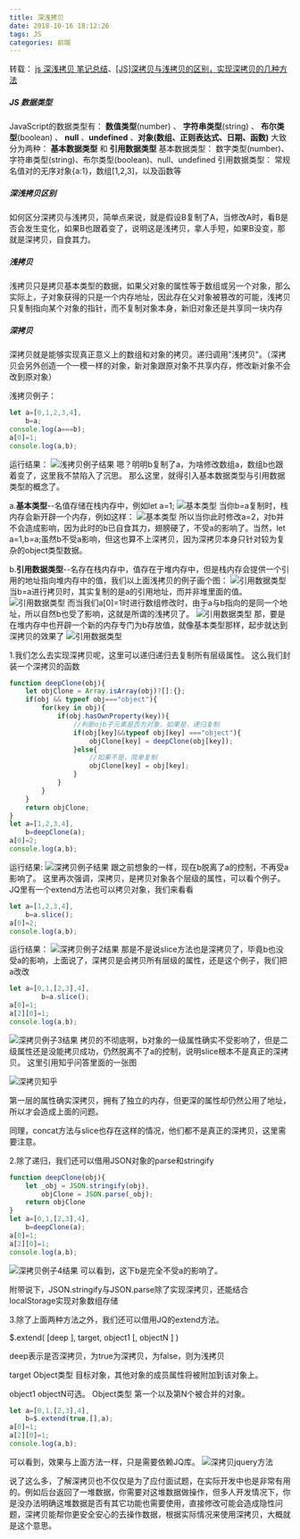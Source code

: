 ```yaml
---
title: 深浅拷贝
date: 2018-10-16 18:12:26
tags: JS
categories: 前端
---
```

转载： [js 深浅拷贝 笔记总结](https://www.cnblogs.com/136asdxxl/p/8645750.html)、[[JS]深拷贝与浅拷贝的区别，实现深拷贝的几种方法](https://www.cnblogs.com/echolun/p/7889848.html)
##### JS 数据类型
JavaScript的数据类型有： __数值类型__(number) 、 __字符串类型__(string) 、 __布尔类型__(boolean) 、 __null__ 、__undefined__ 、__对象(数组、正则表达式、日期、函数)__
大致分为两种： __基本数据类型__ 和 __引用数据类型__
基本数据类型： 数字类型(number)、字符串类型(string)、布尔类型(boolean)、null、undefined
引用数据类型： 常规名值对的无序对象{a:1}，数组[1,2,3]，以及函数等


##### 深浅拷贝区别
如何区分深拷贝与浅拷贝，简单点来说，就是假设B复制了A，当修改A时，看B是否会发生变化，如果B也跟着变了，说明这是浅拷贝，拿人手短，如果B没变，那就是深拷贝，自食其力。
##### 浅拷贝
浅拷贝只是拷贝基本类型的数据，如果父对象的属性等于数组或另一个对象，那么实际上，子对象获得的只是一个内存地址，因此存在父对象被篡改的可能，浅拷贝只复制指向某个对象的指针，而不复制对象本身，新旧对象还是共享同一块内存
<!-- more -->

##### 深拷贝
深拷贝就是能够实现真正意义上的数组和对象的拷贝。递归调用"浅拷贝"。（深拷贝会另外创造一个一模一样的对象，新对象跟原对象不共享内存，修改新对象不会改到原对象）



浅拷贝例子：
``` js
let a=[0,1,2,3,4],
    b=a;
console.log(a===b);
a[0]=1;
console.log(a,b);
```
运行结果：
![浅拷贝例子结果](/assets/images/浅拷贝1.png)
嗯？明明b复制了a，为啥修改数组a，数组b也跟着变了，这里我不禁陷入了沉思。
那么这里，就得引入基本数据类型与引用数据类型的概念了。

a.__基本类型__--名值存储在栈内存中，例如let a=1;
![基本类型](/assets/images/拷贝2.jpg)
当你b=a复制时，栈内存会新开辟一个内存，例如这样：
![基本类型](/assets/images/拷贝3.jpg)
所以当你此时修改a=2，对b并不会造成影响，因为此时的b已自食其力，翅膀硬了，不受a的影响了。当然，let a=1,b=a;虽然b不受a影响，但这也算不上深拷贝，因为深拷贝本身只针对较为复杂的object类型数据。

b.__引用数据类型__--名存在栈内存中，值存在于堆内存中，但是栈内存会提供一个引用的地址指向堆内存中的值，我们以上面浅拷贝的例子画个图：
![引用数据类型](/assets/images/拷贝4.jpg)
当b=a进行拷贝时，其实复制的是a的引用地址，而并非堆里面的值。
![引用数据类型](/assets/images/拷贝5.jpg)
而当我们a[0]=1时进行数组修改时，由于a与b指向的是同一个地址，所以自然b也受了影响，这就是所谓的浅拷贝了。
![引用数据类型](/assets/images/拷贝6.jpg)
那，要是在堆内存中也开辟一个新的内存专门为b存放值，就像基本类型那样，起步就达到深拷贝的效果了
![引用数据类型](/assets/images/拷贝7.jpg)

1.我们怎么去实现深拷贝呢，这里可以递归递归去复制所有层级属性。
这么我们封装一个深拷贝的函数

``` js
function deepClone(obj){
    let objClone = Array.isArray(obj)?[]:{};
    if(obj && typeof obj==="object"){
        for(key in obj){
            if(obj.hasOwnProperty(key)){
                //判断ojb子元素是否为对象，如果是，递归复制
                if(obj[key]&&typeof obj[key] ==="object"){
                    objClone[key] = deepClone(obj[key]);
                }else{
                    //如果不是，简单复制
                    objClone[key] = obj[key];
                }
            }
        }
    }
    return objClone;
}    
let a=[1,2,3,4],
    b=deepClone(a);
a[0]=2;
console.log(a,b);
```
运行结果:
![深拷贝例子结果](/assets/images/深拷贝1.png)
跟之前想象的一样，现在b脱离了a的控制，不再受a影响了。
这里再次强调，深拷贝，是拷贝对象各个层级的属性，可以看个例子。JQ里有一个extend方法也可以拷贝对象，我们来看看
``` js
let a=[1,2,3,4],
    b=a.slice();
a[0]=2;
console.log(a,b);
```
运行结果：
![深拷贝例子2结果](/assets/images/深拷贝2.png)
那是不是说slice方法也是深拷贝了，毕竟b也没受a的影响，上面说了，深拷贝是会拷贝所有层级的属性，还是这个例子，我们把a改改
``` js
let a=[0,1,[2,3],4],
        b=a.slice();
a[0]=1;
a[2][0]=1;
console.log(a,b);
```
![深拷贝例子3结果](/assets/images/深拷贝3.png)
拷贝的不彻底啊，b对象的一级属性确实不受影响了，但是二级属性还是没能拷贝成功，仍然脱离不了a的控制，说明slice根本不是真正的深拷贝。
这里引用知乎问答里面的一张图

![深拷贝知乎](/assets/images/拷贝知乎.jpg)

第一层的属性确实深拷贝，拥有了独立的内存，但更深的属性却仍然公用了地址，所以才会造成上面的问题。

同理，concat方法与slice也存在这样的情况，他们都不是真正的深拷贝，这里需要注意。

2.除了递归，我们还可以借用JSON对象的parse和stringify

``` js
function deepClone(obj){
    let _obj = JSON.stringify(obj),
        objClone = JSON.parse(_obj);
    return objClone
}    
let a=[0,1,[2,3],4],
    b=deepClone(a);
a[0]=1;
a[2][0]=1;
console.log(a,b);
```
![深拷贝例子4结果](/assets/images/json深拷贝.png)
可以看到，这下b是完全不受a的影响了。

附带说下，JSON.stringify与JSON.parse除了实现深拷贝，还能结合localStorage实现对象数组存储

3.除了上面两种方法之外，我们还可以借用JQ的extend方法。

$.extend( [deep ], target, object1 [, objectN ] )

deep表示是否深拷贝，为true为深拷贝，为false，则为浅拷贝

target Object类型 目标对象，其他对象的成员属性将被附加到该对象上。

object1  objectN可选。 Object类型 第一个以及第N个被合并的对象。 
``` js
let a=[0,1,[2,3],4],
    b=$.extend(true,[],a);
a[0]=1;
a[2][0]=1;
console.log(a,b);
```

可以看到，效果与上面方法一样，只是需要依赖JQ库。
![深拷贝jquery方法](/assets/images/深拷贝jquery.png)



说了这么多，了解深拷贝也不仅仅是为了应付面试题，在实际开发中也是非常有用的。例如后台返回了一堆数据，你需要对这堆数据做操作，但多人开发情况下，你是没办法明确这堆数据是否有其它功能也需要使用，直接修改可能会造成隐性问题，深拷贝能帮你更安全安心的去操作数据，根据实际情况来使用深拷贝，大概就是这个意思。
